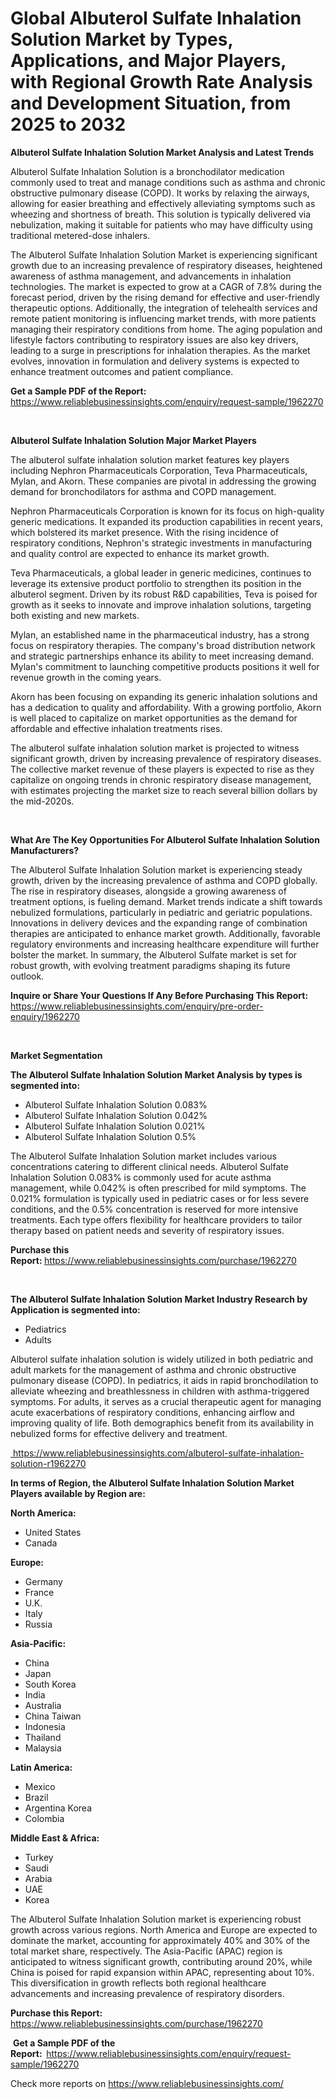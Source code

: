 <p><h1>Global Albuterol Sulfate Inhalation Solution Market by Types, Applications, and Major Players, with Regional Growth Rate Analysis and Development Situation, from 2025 to 2032</h1></p><p><strong>Albuterol Sulfate Inhalation Solution Market Analysis and Latest Trends</strong></p>
<p><p>Albuterol Sulfate Inhalation Solution is a bronchodilator medication commonly used to treat and manage conditions such as asthma and chronic obstructive pulmonary disease (COPD). It works by relaxing the airways, allowing for easier breathing and effectively alleviating symptoms such as wheezing and shortness of breath. This solution is typically delivered via nebulization, making it suitable for patients who may have difficulty using traditional metered-dose inhalers.</p><p>The Albuterol Sulfate Inhalation Solution Market is experiencing significant growth due to an increasing prevalence of respiratory diseases, heightened awareness of asthma management, and advancements in inhalation technologies. The market is expected to grow at a CAGR of 7.8% during the forecast period, driven by the rising demand for effective and user-friendly therapeutic options. Additionally, the integration of telehealth services and remote patient monitoring is influencing market trends, with more patients managing their respiratory conditions from home. The aging population and lifestyle factors contributing to respiratory issues are also key drivers, leading to a surge in prescriptions for inhalation therapies. As the market evolves, innovation in formulation and delivery systems is expected to enhance treatment outcomes and patient compliance.</p></p>
<p><strong>Get a Sample PDF of the Report:&nbsp;</strong> <a href="https://www.reliablebusinessinsights.com/enquiry/request-sample/1962270?utm_campaign=3325&utm_medium=2&utm_source=Github&utm_content=ia&utm_term=08032025&utm_id=albuterol-sulfate-inhalation-solution">https://www.reliablebusinessinsights.com/enquiry/request-sample/1962270</a></p>
<p>&nbsp;</p>
<p><strong>Albuterol Sulfate Inhalation Solution Major Market Players</strong></p>
<p><p>The albuterol sulfate inhalation solution market features key players including Nephron Pharmaceuticals Corporation, Teva Pharmaceuticals, Mylan, and Akorn. These companies are pivotal in addressing the growing demand for bronchodilators for asthma and COPD management.</p><p>Nephron Pharmaceuticals Corporation is known for its focus on high-quality generic medications. It expanded its production capabilities in recent years, which bolstered its market presence. With the rising incidence of respiratory conditions, Nephron's strategic investments in manufacturing and quality control are expected to enhance its market growth.</p><p>Teva Pharmaceuticals, a global leader in generic medicines, continues to leverage its extensive product portfolio to strengthen its position in the albuterol segment. Driven by its robust R&D capabilities, Teva is poised for growth as it seeks to innovate and improve inhalation solutions, targeting both existing and new markets.</p><p>Mylan, an established name in the pharmaceutical industry, has a strong focus on respiratory therapies. The company's broad distribution network and strategic partnerships enhance its ability to meet increasing demand. Mylan's commitment to launching competitive products positions it well for revenue growth in the coming years.</p><p>Akorn has been focusing on expanding its generic inhalation solutions and has a dedication to quality and affordability. With a growing portfolio, Akorn is well placed to capitalize on market opportunities as the demand for affordable and effective inhalation treatments rises.</p><p>The albuterol sulfate inhalation solution market is projected to witness significant growth, driven by increasing prevalence of respiratory diseases. The collective market revenue of these players is expected to rise as they capitalize on ongoing trends in chronic respiratory disease management, with estimates projecting the market size to reach several billion dollars by the mid-2020s.</p></p>
<p>&nbsp;</p>
<p><strong>What Are The Key Opportunities For Albuterol Sulfate Inhalation Solution Manufacturers?</strong></p>
<p><p>The Albuterol Sulfate Inhalation Solution market is experiencing steady growth, driven by the increasing prevalence of asthma and COPD globally. The rise in respiratory diseases, alongside a growing awareness of treatment options, is fueling demand. Market trends indicate a shift towards nebulized formulations, particularly in pediatric and geriatric populations. Innovations in delivery devices and the expanding range of combination therapies are anticipated to enhance market growth. Additionally, favorable regulatory environments and increasing healthcare expenditure will further bolster the market. In summary, the Albuterol Sulfate market is set for robust growth, with evolving treatment paradigms shaping its future outlook.</p></p>
<p><strong>Inquire or Share Your Questions If Any Before Purchasing This Report:</strong> <a href="https://www.reliablebusinessinsights.com/enquiry/pre-order-enquiry/1962270?utm_campaign=3325&utm_medium=2&utm_source=Github&utm_content=ia&utm_term=08032025&utm_id=albuterol-sulfate-inhalation-solution">https://www.reliablebusinessinsights.com/enquiry/pre-order-enquiry/1962270</a></p>
<p>&nbsp;</p>
<p><strong>Market Segmentation</strong></p>
<p><strong>The Albuterol Sulfate Inhalation Solution Market Analysis by types is segmented into:</strong></p>
<p><ul><li>Albuterol Sulfate Inhalation Solution 0.083%</li><li>Albuterol Sulfate Inhalation Solution 0.042%</li><li>Albuterol Sulfate Inhalation Solution 0.021%</li><li>Albuterol Sulfate Inhalation Solution 0.5%</li></ul></p>
<p><p>The Albuterol Sulfate Inhalation Solution market includes various concentrations catering to different clinical needs. Albuterol Sulfate Inhalation Solution 0.083% is commonly used for acute asthma management, while 0.042% is often prescribed for mild symptoms. The 0.021% formulation is typically used in pediatric cases or for less severe conditions, and the 0.5% concentration is reserved for more intensive treatments. Each type offers flexibility for healthcare providers to tailor therapy based on patient needs and severity of respiratory issues.</p></p>
<p><strong>Purchase this Report:&nbsp;</strong><a href="https://www.reliablebusinessinsights.com/purchase/1962270?utm_campaign=3325&utm_medium=2&utm_source=Github&utm_content=ia&utm_term=08032025&utm_id=albuterol-sulfate-inhalation-solution">https://www.reliablebusinessinsights.com/purchase/1962270</a></p>
<p>&nbsp;</p>
<p><strong>The Albuterol Sulfate Inhalation Solution Market Industry Research by Application is segmented into:</strong></p>
<p><ul><li>Pediatrics</li><li>Adults</li></ul></p>
<p><p>Albuterol sulfate inhalation solution is widely utilized in both pediatric and adult markets for the management of asthma and chronic obstructive pulmonary disease (COPD). In pediatrics, it aids in rapid bronchodilation to alleviate wheezing and breathlessness in children with asthma-triggered symptoms. For adults, it serves as a crucial therapeutic agent for managing acute exacerbations of respiratory conditions, enhancing airflow and improving quality of life. Both demographics benefit from its availability in nebulized forms for effective delivery and treatment.</p></p>
<p><a href="https://www.reliablebusinessinsights.com/albuterol-sulfate-inhalation-solution-r1962270?utm_campaign=3325&utm_medium=2&utm_source=Github&utm_content=ia&utm_term=08032025&utm_id=albuterol-sulfate-inhalation-solution">&nbsp;https://www.reliablebusinessinsights.com/albuterol-sulfate-inhalation-solution-r1962270</a></p>
<p><strong>In terms of Region, the Albuterol Sulfate Inhalation Solution Market Players available by Region are:</strong></p>
<p>
    <p> <strong> North America: </strong>
        <ul>
            <li>United States</li>
            <li>Canada</li>
        </ul>
        </p> 
    <p> <strong> Europe: </strong>
        <ul>
            <li>Germany</li>
            <li>France</li>
            <li>U.K.</li>
            <li>Italy</li>
            <li>Russia</li>
        </ul>
        </p> 
    <p> <strong> Asia-Pacific: </strong>
        <ul>
            <li>China</li>
            <li>Japan</li>
            <li>South Korea</li>
            <li>India</li>
            <li>Australia</li>
            <li>China Taiwan</li>
            <li>Indonesia</li>
            <li>Thailand</li>
            <li>Malaysia</li>
        </ul>
        </p> 
    <p> <strong> Latin America: </strong>
        <ul>
            <li>Mexico</li>
            <li>Brazil</li>
            <li>Argentina Korea</li>
            <li>Colombia</li>
        </ul>
        </p> 
    <p> <strong> Middle East & Africa: </strong>
        <ul>
            <li>Turkey</li>
            <li>Saudi</li>
            <li>Arabia</li>
            <li>UAE</li>
            <li>Korea</li>
        </ul>
    </p>
    </p>
<p><p>The Albuterol Sulfate Inhalation Solution market is experiencing robust growth across various regions. North America and Europe are expected to dominate the market, accounting for approximately 40% and 30% of the total market share, respectively. The Asia-Pacific (APAC) region is anticipated to witness significant growth, contributing around 20%, while China is poised for rapid expansion within APAC, representing about 10%. This diversification in growth reflects both regional healthcare advancements and increasing prevalence of respiratory disorders.</p></p>
<p><strong>Purchase this Report: </strong><a href="https://www.reliablebusinessinsights.com/purchase/1962270?utm_campaign=3325&utm_medium=2&utm_source=Github&utm_content=ia&utm_term=08032025&utm_id=albuterol-sulfate-inhalation-solution">https://www.reliablebusinessinsights.com/purchase/1962270</a></p>
<p>&nbsp;<strong>Get a Sample PDF of the Report:&nbsp;&nbsp;</strong><a href="https://www.reliablebusinessinsights.com/enquiry/request-sample/1962270?utm_campaign=3325&utm_medium=2&utm_source=Github&utm_content=ia&utm_term=08032025&utm_id=albuterol-sulfate-inhalation-solution">https://www.reliablebusinessinsights.com/enquiry/request-sample/1962270</a></p>
<p><strong></strong></p>
<p>Check more reports on <a href="https://www.reliablebusinessinsights.com/?utm_campaign=3325&utm_medium=2&utm_source=Github&utm_content=ia&utm_term=08032025&utm_id=albuterol-sulfate-inhalation-solution">https://www.reliablebusinessinsights.com/</a></p>